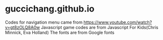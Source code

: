 # guccichang.github.io
Codes for navigation menu came from https://www.youtube.com/watch?v=gt8zOLQ8A0w
Javascript game codes are from Javascript For Kids(Chris Minnick, Eva Holland)
The fonts are from Google fonts
